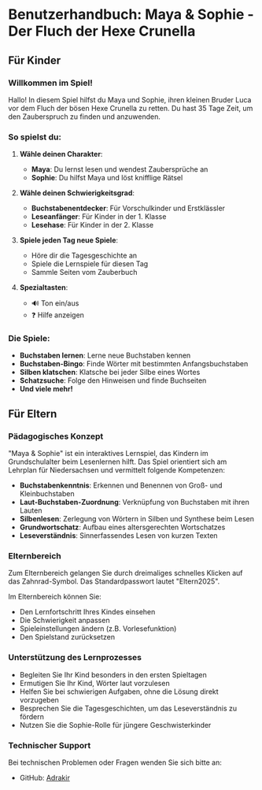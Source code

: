 # Benutzerhandbuch: Maya & Sophie - Der Fluch der Hexe Crunella

## Für Kinder

### Willkommen im Spiel!

Hallo! In diesem Spiel hilfst du Maya und Sophie, ihren kleinen Bruder Luca vor dem Fluch der bösen Hexe Crunella zu retten. Du hast 35 Tage Zeit, um den Zauberspruch zu finden und anzuwenden.

### So spielst du:

1. **Wähle deinen Charakter**:
   - **Maya**: Du lernst lesen und wendest Zaubersprüche an
   - **Sophie**: Du hilfst Maya und löst knifflige Rätsel

2. **Wähle deinen Schwierigkeitsgrad**:
   - **Buchstabenentdecker**: Für Vorschulkinder und Erstklässler
   - **Leseanfänger**: Für Kinder in der 1. Klasse
   - **Lesehase**: Für Kinder in der 2. Klasse

3. **Spiele jeden Tag neue Spiele**:
   - Höre dir die Tagesgeschichte an
   - Spiele die Lernspiele für diesen Tag
   - Sammle Seiten vom Zauberbuch

4. **Spezialtasten**:
   - 🔊 Ton ein/aus
   - ❓ Hilfe anzeigen

### Die Spiele:

- **Buchstaben lernen**: Lerne neue Buchstaben kennen
- **Buchstaben-Bingo**: Finde Wörter mit bestimmten Anfangsbuchstaben
- **Silben klatschen**: Klatsche bei jeder Silbe eines Wortes
- **Schatzsuche**: Folge den Hinweisen und finde Buchseiten
- **Und viele mehr!**

## Für Eltern

### Pädagogisches Konzept

"Maya & Sophie" ist ein interaktives Lernspiel, das Kindern im Grundschulalter beim Lesenlernen hilft. Das Spiel orientiert sich am Lehrplan für Niedersachsen und vermittelt folgende Kompetenzen:

- **Buchstabenkenntnis**: Erkennen und Benennen von Groß- und Kleinbuchstaben
- **Laut-Buchstaben-Zuordnung**: Verknüpfung von Buchstaben mit ihren Lauten
- **Silbenlesen**: Zerlegung von Wörtern in Silben und Synthese beim Lesen
- **Grundwortschatz**: Aufbau eines altersgerechten Wortschatzes
- **Leseverständnis**: Sinnerfassendes Lesen von kurzen Texten

### Elternbereich

Zum Elternbereich gelangen Sie durch dreimaliges schnelles Klicken auf das Zahnrad-Symbol. Das Standardpasswort lautet "Eltern2025".

Im Elternbereich können Sie:
- Den Lernfortschritt Ihres Kindes einsehen
- Die Schwierigkeit anpassen
- Spieleinstellungen ändern (z.B. Vorlesefunktion)
- Den Spielstand zurücksetzen

### Unterstützung des Lernprozesses

- Begleiten Sie Ihr Kind besonders in den ersten Spieltagen
- Ermutigen Sie Ihr Kind, Wörter laut vorzulesen
- Helfen Sie bei schwierigen Aufgaben, ohne die Lösung direkt vorzugeben
- Besprechen Sie die Tagesgeschichten, um das Leseverständnis zu fördern
- Nutzen Sie die Sophie-Rolle für jüngere Geschwisterkinder

### Technischer Support

Bei technischen Problemen oder Fragen wenden Sie sich bitte an:
- GitHub: [Adrakir](https://github.com/Adrakir)